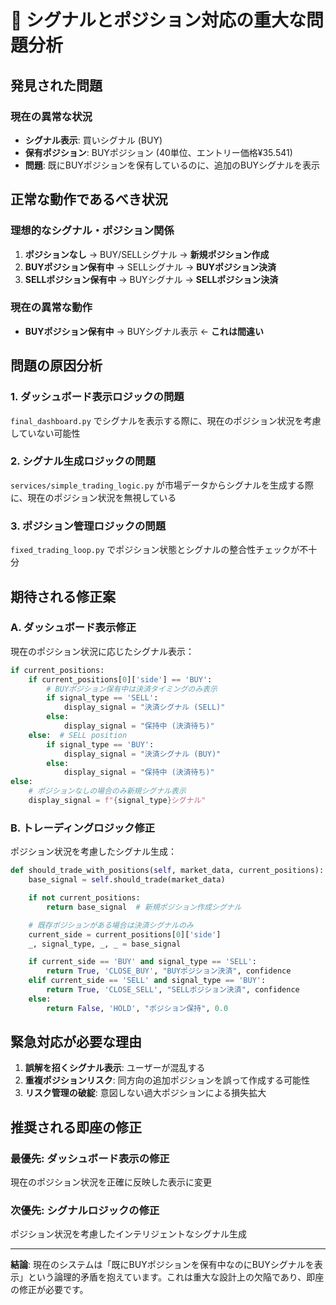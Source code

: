 # 🚨 シグナルとポジション対応の重大な問題分析

## 発見された問題

### 現在の異常な状況
- **シグナル表示**: 買いシグナル (BUY)
- **保有ポジション**: BUYポジション (40単位、エントリー価格¥35.541)
- **問題**: 既にBUYポジションを保有しているのに、追加のBUYシグナルを表示

## 正常な動作であるべき状況

### 理想的なシグナル・ポジション関係
1. **ポジションなし** → BUY/SELLシグナル → **新規ポジション作成**
2. **BUYポジション保有中** → SELLシグナル → **BUYポジション決済**
3. **SELLポジション保有中** → BUYシグナル → **SELLポジション決済**

### 現在の異常な動作
- **BUYポジション保有中** → BUYシグナル表示 ← **これは間違い**

## 問題の原因分析

### 1. ダッシュボード表示ロジックの問題
`final_dashboard.py` でシグナルを表示する際に、現在のポジション状況を考慮していない可能性

### 2. シグナル生成ロジックの問題
`services/simple_trading_logic.py` が市場データからシグナルを生成する際に、現在のポジション状況を無視している

### 3. ポジション管理ロジックの問題
`fixed_trading_loop.py` でポジション状態とシグナルの整合性チェックが不十分

## 期待される修正案

### A. ダッシュボード表示修正
現在のポジション状況に応じたシグナル表示：
```python
if current_positions:
    if current_positions[0]['side'] == 'BUY':
        # BUYポジション保有中は決済タイミングのみ表示
        if signal_type == 'SELL':
            display_signal = "決済シグナル (SELL)"
        else:
            display_signal = "保持中 (決済待ち)"
    else:  # SELL position
        if signal_type == 'BUY':
            display_signal = "決済シグナル (BUY)"
        else:
            display_signal = "保持中 (決済待ち)"
else:
    # ポジションなしの場合のみ新規シグナル表示
    display_signal = f"{signal_type}シグナル"
```

### B. トレーディングロジック修正
ポジション状況を考慮したシグナル生成：
```python
def should_trade_with_positions(self, market_data, current_positions):
    base_signal = self.should_trade(market_data)

    if not current_positions:
        return base_signal  # 新規ポジション作成シグナル

    # 既存ポジションがある場合は決済シグナルのみ
    current_side = current_positions[0]['side']
    _, signal_type, _, _ = base_signal

    if current_side == 'BUY' and signal_type == 'SELL':
        return True, 'CLOSE_BUY', "BUYポジション決済", confidence
    elif current_side == 'SELL' and signal_type == 'BUY':
        return True, 'CLOSE_SELL', "SELLポジション決済", confidence
    else:
        return False, 'HOLD', "ポジション保持", 0.0
```

## 緊急対応が必要な理由

1. **誤解を招くシグナル表示**: ユーザーが混乱する
2. **重複ポジションリスク**: 同方向の追加ポジションを誤って作成する可能性
3. **リスク管理の破綻**: 意図しない過大ポジションによる損失拡大

## 推奨される即座の修正

### 最優先: ダッシュボード表示の修正
現在のポジション状況を正確に反映した表示に変更

### 次優先: シグナルロジックの修正
ポジション状況を考慮したインテリジェントなシグナル生成

---

**結論**: 現在のシステムは「既にBUYポジションを保有中なのにBUYシグナルを表示」という論理的矛盾を抱えています。これは重大な設計上の欠陥であり、即座の修正が必要です。